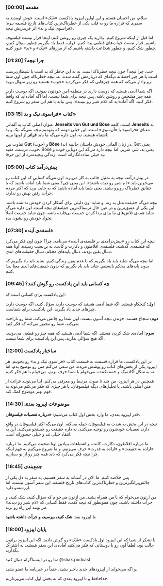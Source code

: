 ### <span class="transcript-timestamp">[00:00]</span> مقدمه

سلام، من احسان هستم و این اولین اپیزود پادکست «شَک» است. خوش اومدید به سفری که قراره ما رو به قلب یکی از خطرناک‌ترین کتاب‌های تاریخ فلسفه ببره: «فراسوی نیک و بد» اثر فریدریش نیچه.

اما قبل از اینکه شروع کنیم، بذارید یک چیزی رو روشن کنم: اینجا قرار نیست فیلسوف باشیم. قرار نیست جواب‌های قطعی پیدا کنیم. قراره فقط یاد بگیریم چطور سؤال کنیم، چطور شک کنیم، و چطور شجاعت داشته باشیم که از مرزهای «نیک» و «بد» عبور کنیم.

### <span class="transcript-timestamp">[01:30]</span> چرا نیچه؟

خب، چرا نیچه؟ چون نیچه خطرناک است. نه به این خاطر که بد است یا شیطان‌پرست است یا هر چیز احمقانه دیگه‌ای که درباره‌ش گفته شده. نه. نیچه خطرناکه چون اون شما رو وادار می‌کنه که همه چیزهایی که فکر می‌کردید «خوب» هستند رو زیر سؤال ببرید.

اگه شما آدمی هستید که دوست دارید در منطقه امن خودتون بمونید، اگه دوست دارید همه چیز مشخص و روشن باشه، پس نیچه برای شما نیست. اما اگه آماده‌اید که واقعاً فکر کنید، اگه آماده‌اید که «دَم شیر رو ببینید»، پس بیاید با هم این سفر رو شروع کنیم.

### <span class="transcript-timestamp">[03:15]</span> کتاب «فراسوی نیک و بد»

عنوان اصلی کتاب به آلمانی **Jenseits von Gut und Böse** است. کلمه **Jenseits** به معنای «فراسو» یا «آن‌سوی» است. این خیلی مهمه که بفهمیم نیچه نمی‌گه نیک و بد اشتباه هستند. نه. اون داره می‌گه ما باید **فراتر** از اونها بریم.

تفاوت بین **Gut** (خوب) و **Böse** (بد) در زبان آلمانی خودش داستان جالبیه. Gut یعنی خوب، درست، مفید. Böse یعنی بد، شر، شریر. اما نیچه داره می‌گه این دوتایی خوب و بد خیلی ساده‌انگارانه است. زندگی پیچیده‌تره از این حرفا.

### <span class="transcript-timestamp">[05:00]</span> پیش‌درآمد کتاب

در پیش‌درآمد، نیچه یه تمثیل جالب به کار می‌بره. اون می‌گه کسایی که این کتاب رو می‌خونن باید «دَم شیر رو دیده باشند». این یعنی چی؟ یعنی شما باید آماده باشید که با حقایق خطرناک روبرو بشید. یعنی شما باید آماده باشید که به جایی برید که اکثر مردم جرأت رفتن بهش رو ندارند.

نیچه می‌گه حقیقت مثل یه زنه. و شاید اون دلیلی برای آشکار کردن خودش نداشته باشه. این یکی از عمیق‌ترین و در عین حال ترسناک‌ترین جمله‌های نیچه است. اون داره می‌گه شاید همه‌ی تلاش‌های ما برای پیدا کردن حقیقت بی‌فایده باشه، چون شاید حقیقت اصلاً نخواد خودش رو نشون بده.

### <span class="transcript-timestamp">[07:30]</span> فلسفه‌ی آینده

نیچه این کتاب رو «پیش‌درآمدی بر فلسفه‌ی آینده» می‌نامه. چرا؟ چون اون فکر می‌کرد که فلسفه‌ی گذشته، فلسفه‌ی افلاطون و دکارت و کانت، به بن‌بست رسیده. اونا همه دنبال یقین بودند، دنبال پایه‌های محکم، دنبال حقیقت‌های ابدی.

اما نیچه می‌گه شاید باید یاد بگیریم که با عدم یقین زندگی کنیم. شاید باید یاد بگیریم که بدون پایه‌های محکم بایستیم. شاید باید یاد بگیریم که بدون حقیقت‌های ابدی معنا پیدا کنیم.

### <span class="transcript-timestamp">[09:45]</span> چه کسانی باید این پادکست رو گوش کنند؟

این پادکست برای کسانی است که:

**اول:** کنجکاو هستند. اگه شما آدمی هستید که دوست دارید سؤال کنید، اگه دوست دارید چیزهای جدید یاد بگیرید، این پادکست برای شماست.

**دوم:** شجاع هستند. خوندن نیچه آسون نیست. اون شما رو چالش می‌کنه، شما رو ناراحت می‌کنه، شما رو مجبور می‌کنه که فکر کنید.

**سوم:** آماده‌ی شک کردن هستند. اگه شما آدمی هستید که همه چیز رو قطعی می‌دونید، اگه هیچ سؤالی ندارید، پس این پادکست برای شما نیست.

### <span class="transcript-timestamp">[12:00]</span> ساختار پادکست

در این پادکست، ما قراره قسمت به قسمت کتاب «فراسوی نیک و بد» رو بخونیم. هر اپیزود یکی از بخش‌های کتاب رو پوشش می‌ده. من سعی می‌کنم متن رو توضیح بدم، اما نه به شکل آکادمیک و خسته‌کننده. می‌خوام با شما حرف بزنم، می‌خوام با هم فکر کنیم.

همچنین در هر اپیزود، من چند تا صوت مرتبط رو معرفی می‌کنم. اینا می‌تونند قرائت از متن اصلی باشند، یا تحلیل‌های دیگه فیلسوفان، یا هر چیزی که فکر می‌کنم می‌تونه به فهم بهتر موضوع کمک کنه.

### <span class="transcript-timestamp">[14:30]</span> موضوعات اپیزود بعدی

در اپیزود بعدی، ما وارد بخش اول کتاب می‌شیم: **«درباره تعصبات فیلسوفان»**. 

نیچه در این بخش به شدت به فیلسوفان حمله می‌کنه. اون می‌گه اکثر فیلسوفان در واقع دارند تعصبات خودشون رو توجیه می‌کنند، نه داره حقیقت رو جستجو می‌کنند. این یه انتقاد خیلی تند و خیلی جسورانه است.

ما درباره افلاطون، دکارت، کانت، و اشتباهات بنیادین اونا صحبت می‌کنیم. ما درباره «اراده به حقیقت» و «اراده به قدرت» حرف می‌زنیم. و ما شروع می‌کنیم به فهم اینکه چرا نیچه فکر می‌کرد که باید همه چیز رو از نو بسازیم.

### <span class="transcript-timestamp">[16:45]</span> جمع‌بندی

پس خلاصه کنیم. ما الان در آستانه یه سفر هستیم. یه سفر به دل یکی از چالش‌برانگیزترین و خطرناک‌ترین کتاب‌های تاریخ فلسفه. این سفر آسون نیست، اما ارزششو داره.

من ازتون می‌خوام که با من همراه بشید. من ازتون می‌خوام که سؤال کنید، شک کنید، و جرأت داشته باشید. چون همونطور که نیچه گفت، فقط کسایی که «دَم شیر رو دیدند» می‌تونند این راه رو برند.

تا اپیزود بعد: **شک کنید، بپرسید، و جرأت داشته باشید.**

### <span class="transcript-timestamp">[18:00]</span> پایان اپیزود

با تشکر از شما که این اپیزود اول پادکست «شَک» رو گوش دادید. اگه این اپیزود براتون جالب بود، لطفاً اون رو با دوستانی که فکر می‌کنید آماده‌ی این سفر هستند، به اشتراک بگذارید.

ما رو در اینستاگرام دنبال کنید: @shak.podcast

و اگه می‌خواید از اپیزودهای جدید باخبر بشید، حتماً در خبرنامه ما عضو بشید.

خداحافظ و تا اپیزود بعدی که به بخش اول کتاب می‌پردازیم.
